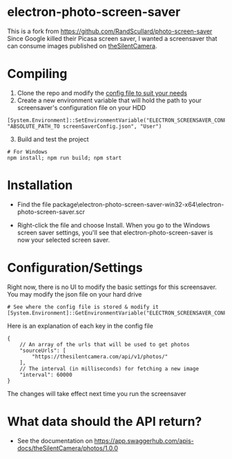 # electron-photo-screen-saver

This is a fork from https://github.com/RandScullard/photo-screen-saver
Since Google killed their Picasa screen saver, I wanted a screensaver that can consume images published on [theSilentCamera](https://theSilentCamera.com/).

# Compiling

1. Clone the repo and modify the [config file to suit your needs](../master/screenSaverConfig.json)
2. Create a new environment variable that will hold the path to your screensaver's configuration file on your HDD
```
[System.Environment]::SetEnvironmentVariable("ELECTRON_SCREENSAVER_CONFIG_FILE", "ABSOLUTE_PATH_TO screenSaverConfig.json", "User")
```
3. Build and test the project
```
# For Windows
npm install; npm run build; npm start
```

# Installation

* Find the file package\electron-photo-screen-saver-win32-x64\electron-photo-screen-saver.scr

* Right-click the file and choose Install. When you go to the Windows screen saver settings, you'll see that electron-photo-screen-saver is now your selected screen saver.

# Configuration/Settings

Right now, there is no UI to modify the basic settings for this screensaver. You may modify the json file on your hard drive
```
# See where the config file is stored & modify it
[System.Environment]::GetEnvironmentVariable("ELECTRON_SCREENSAVER_CONFIG_FILE")
```
Here is an explanation of each key in the config file
```
{
    // An array of the urls that will be used to get photos
    "sourceUrls": [
        "https://thesilentcamera.com/api/v1/photos/"
    ],
    // The interval (in milliseconds) for fetching a new image
    "interval": 60000
}
```
The changes will take effect next time you run the screensaver

# What data should the API return?

* See the documentation on https://app.swaggerhub.com/apis-docs/theSilentCamera/photos/1.0.0
